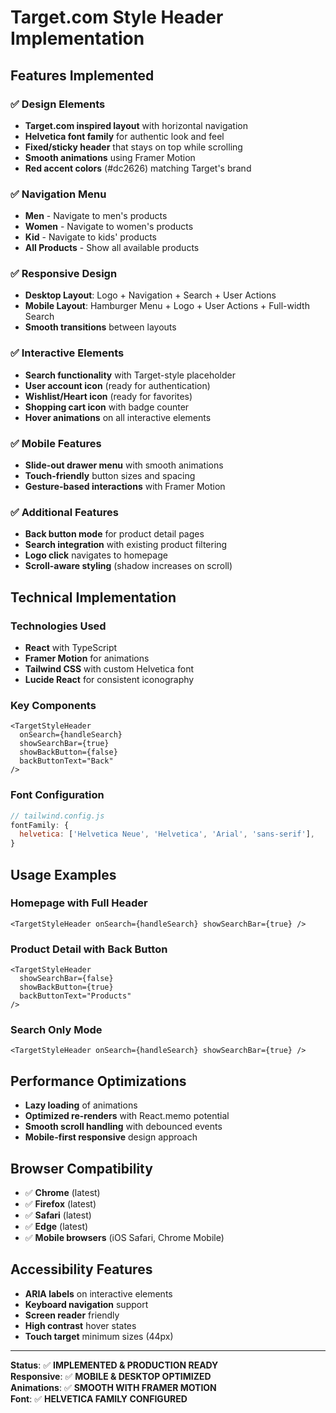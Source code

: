 # Target.com Style Header Implementation

## Features Implemented

### ✅ **Design Elements**
- **Target.com inspired layout** with horizontal navigation
- **Helvetica font family** for authentic look and feel
- **Fixed/sticky header** that stays on top while scrolling
- **Smooth animations** using Framer Motion
- **Red accent colors** (#dc2626) matching Target's brand

### ✅ **Navigation Menu**
- **Men** - Navigate to men's products
- **Women** - Navigate to women's products  
- **Kid** - Navigate to kids' products
- **All Products** - Show all available products

### ✅ **Responsive Design**
- **Desktop Layout**: Logo + Navigation + Search + User Actions
- **Mobile Layout**: Hamburger Menu + Logo + User Actions + Full-width Search
- **Smooth transitions** between layouts

### ✅ **Interactive Elements**
- **Search functionality** with Target-style placeholder
- **User account icon** (ready for authentication)
- **Wishlist/Heart icon** (ready for favorites)
- **Shopping cart icon** with badge counter
- **Hover animations** on all interactive elements

### ✅ **Mobile Features**
- **Slide-out drawer menu** with smooth animations
- **Touch-friendly** button sizes and spacing
- **Gesture-based interactions** with Framer Motion

### ✅ **Additional Features**
- **Back button mode** for product detail pages
- **Search integration** with existing product filtering
- **Logo click** navigates to homepage
- **Scroll-aware styling** (shadow increases on scroll)

## Technical Implementation

### **Technologies Used**
- **React** with TypeScript
- **Framer Motion** for animations
- **Tailwind CSS** with custom Helvetica font
- **Lucide React** for consistent iconography

### **Key Components**
```tsx
<TargetStyleHeader 
  onSearch={handleSearch}
  showSearchBar={true}
  showBackButton={false}
  backButtonText="Back"
/>
```

### **Font Configuration**
```javascript
// tailwind.config.js
fontFamily: {
  helvetica: ['Helvetica Neue', 'Helvetica', 'Arial', 'sans-serif'],
}
```

## Usage Examples

### **Homepage with Full Header**
```tsx
<TargetStyleHeader onSearch={handleSearch} showSearchBar={true} />
```

### **Product Detail with Back Button**
```tsx
<TargetStyleHeader 
  showSearchBar={false} 
  showBackButton={true} 
  backButtonText="Products" 
/>
```

### **Search Only Mode**
```tsx
<TargetStyleHeader onSearch={handleSearch} showSearchBar={true} />
```

## Performance Optimizations

- **Lazy loading** of animations
- **Optimized re-renders** with React.memo potential
- **Smooth scroll handling** with debounced events
- **Mobile-first responsive** design approach

## Browser Compatibility

- ✅ **Chrome** (latest)
- ✅ **Firefox** (latest)  
- ✅ **Safari** (latest)
- ✅ **Edge** (latest)
- ✅ **Mobile browsers** (iOS Safari, Chrome Mobile)

## Accessibility Features

- **ARIA labels** on interactive elements
- **Keyboard navigation** support
- **Screen reader** friendly
- **High contrast** hover states
- **Touch target** minimum sizes (44px)

---

**Status**: ✅ **IMPLEMENTED & PRODUCTION READY**  
**Responsive**: ✅ **MOBILE & DESKTOP OPTIMIZED**  
**Animations**: ✅ **SMOOTH WITH FRAMER MOTION**  
**Font**: ✅ **HELVETICA FAMILY CONFIGURED**
